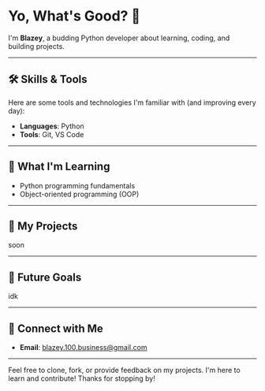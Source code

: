 # Yo, What's Good? 👋

I'm **Blazey**, a budding Python developer about learning, coding, and building projects.

---

## 🛠️ Skills & Tools  

Here are some tools and technologies I'm familiar with (and improving every day):  
- **Languages**: Python  
- **Tools**: Git, VS Code

---

## 🌱 What I'm Learning  

- Python programming fundamentals  
- Object-oriented programming (OOP)  

---

## 📂 My Projects  

soon

---

## 🚀 Future Goals  ##

idk

---

## 🤝 Connect with Me  

- **Email**: blazey.100.business@gmail.com  


---

Feel free to clone, fork, or provide feedback on my projects. I'm here to learn and contribute! Thanks for stopping by!   
